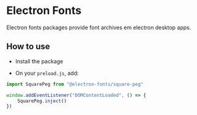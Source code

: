 # Electron Fonts

Electron fonts packages provide font archives em electron desktop apps.

## How to use

* Install the package

* On your `preload.js`, add:

```ts
import SquarePeg from "@electron-fonts/square-peg"

window.addEventListener("DOMContentLoaded", () => {
    SquarePeg.inject()
})
```
